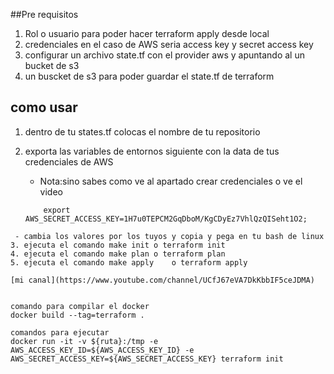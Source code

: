 ##Pre requisitos
1. Rol o usuario para poder hacer terraform apply desde local
2. credenciales en el caso de AWS seria access key y secret access key
3. configurar un archivo state.tf con el provider aws y apuntando al un bucket de s3
4. un buscket de s3 para poder guardar el state.tf de terraform 



## como usar
1. dentro de tu states.tf colocas el nombre de tu repositorio 
2. exporta las variables de entornos siguiente con la data de tus credenciales de AWS 
    - Nota:sino sabes como ve al apartado crear credenciales o ve el video 
   
    ```export AWS_ACCESS_KEY_ID=AKIAYFQTFKR6JA5XDWE7; 
        export AWS_SECRET_ACCESS_KEY=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;
```
 - cambia los valores por los tuyos y copia y pega en tu bash de linux 
3. ejecuta el comando make init o terraform init
4. ejecuta el comando make plan o terraform plan
5. ejecuta el comando make apply    o terraform apply

[mi canal](https://www.youtube.com/channel/UCfJ67eVA7DkKbbIF5ceJDMA)


comando para compilar el docker 
docker build --tag=terraform .

comandos para ejecutar 
docker run -it -v ${ruta}:/tmp -e AWS_ACCESS_KEY_ID=${AWS_ACCESS_KEY_ID} -e AWS_SECRET_ACCESS_KEY=${AWS_SECRET_ACCESS_KEY} terraform init
